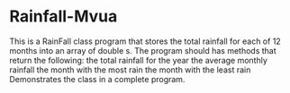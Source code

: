 # Rainfall-Mvua
This is a  RainFall class program that stores the total rainfall for each of 12
months into an array of double s. The program should has methods
that return the following:
the total rainfall for the year
the average monthly rainfall
the month with the most rain
the month with the least rain
Demonstrates the class in a complete program.
